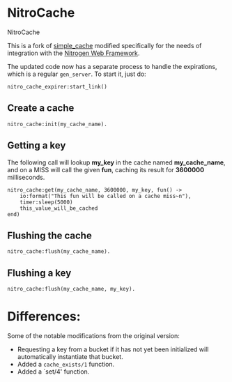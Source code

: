 # NitroCache

NitroCache

This is a fork of [simple_cache](https://github.com/marcelog/simple_cache)
modified specifically for the needs of integration with the [Nitrogen Web
Framework](http://nitrogenproject.com).


The updated code now has a separate process to handle the expirations, which is
a regular `gen_server`. To start it, just do:

    nitro_cache_expirer:start_link()

## Create a cache

    nitro_cache:init(my_cache_name).

## Getting a key

The following call will lookup **my\_key** in the cache named **my\_cache\_name**, and on
a MISS will call the given **fun**, caching its result for **3600000** milliseconds.

    nitro_cache:get(my_cache_name, 3600000, my_key, fun() ->
        io:format("This fun will be called on a cache miss~n"),
        timer:sleep(5000)
        this_value_will_be_cached
    end)

## Flushing the cache

    nitro_cache:flush(my_cache_name).

## Flushing a key

    nitro_cache:flush(my_cache_name, my_key).

# Differences:

Some of the notable modifications from the original version:

+ Requesting a key from a bucket if it has not yet been initialized will
  automatically instantiate that bucket.
+ Added a `cache_exists/1` function.
+ Added a `set/4' function.
